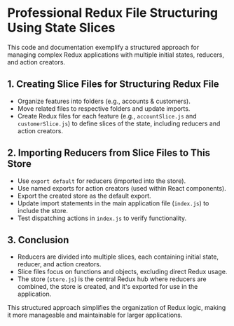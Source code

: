 # Professional Redux File Structuring Using State Slices

This code and documentation exemplify a structured approach for managing complex Redux applications with multiple initial states, reducers, and action creators.

## 1. Creating Slice Files for Structuring Redux File

- Organize features into folders (e.g., accounts & customers).
- Move related files to respective folders and update imports.
- Create Redux files for each feature (e.g., `accountSlice.js` and `customerSlice.js`) to define slices of the state, including reducers and action creators.

## 2. Importing Reducers from Slice Files to This Store

- Use `export default` for reducers (imported into the store).
- Use named exports for action creators (used within React components).
- Export the created store as the default export.
- Update import statements in the main application file (`index.js`) to include the store.
- Test dispatching actions in `index.js` to verify functionality.

## 3. Conclusion

- Reducers are divided into multiple slices, each containing initial state, reducer, and action creators.
- Slice files focus on functions and objects, excluding direct Redux usage.
- The store (`store.js`) is the central Redux hub where reducers are combined, the store is created, and it's exported for use in the application.

This structured approach simplifies the organization of Redux logic, making it more manageable and maintainable for larger applications.
